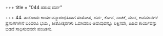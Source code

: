 +++
title = "044 ಹರುಷ ದರ್ಪ"

+++
44. ತಾನೊಂದು ಕಾರ್ಯವನ್ನಾರಂಭಿಸಿದಾಗ ಸಂತೋಷ, ದರ್ಪ, ಕೋಪ, ನಾಚಿಕೆ, ಮಾನ, ಅಪಮಾನಗಳ ಪ್ರಸಂಗಗಳೇನೆ ಬಂದರೂ ಭಯ , ಶೀತೋತ್ಕರಗಳು ಒದಗಿದರೂ  ಅದಾವುದನ್ನೂ ಲಕ್ಷಿಸದೇ, ಹಿಡಿದ ಕಾರ್ಯವನ್ನು ಬಿಡದೆ ಸಾಧಿಸುವವನೇ ಪಂಡಿತನು.